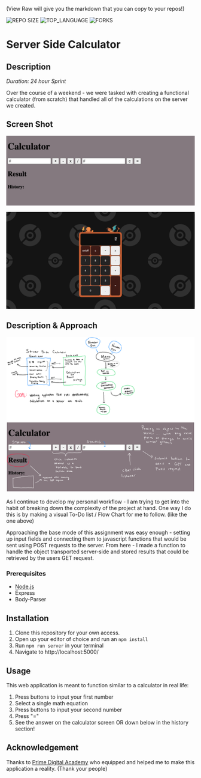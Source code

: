 
(View Raw will give you the markdown that you can copy to your repos!)



![REPO SIZE](https://img.shields.io/github/repo-size/blakesmithmn/server-side-calculator?style=flat-square)
![TOP_LANGUAGE](https://img.shields.io/github/languages/top/blakesmithmn/server-side-calculator?style=flat-square)
![FORKS](https://img.shields.io/github/forks/blakesmithmn/server-side-calculator?style=social)


# Server Side Calculator

## Description

_Duration: 24 hour Sprint_

Over the course of a weekend - we were tasked with creating a functional calculator (from scratch) that handled all of the calculations on the server we created. 


## Screen Shot


![](prototype.JPG)

![](FinalProduct.PNG)

## Description & Approach
![](flowchart.PNG)

As I continue to develop my personal workflow - I am trying to get into the habit of breaking down the complexity of the project at hand. One way I do this is by making a visual To-Do list / Flow Chart for me to follow. (like the one above)

Approaching the base mode of this assignment was easy enough - setting up input fields and connecting them to javascript functions that would be sent using POST requests to the server. From here - I made a function to handle the object transported server-side and stored results that could be retrieved by the users GET request. 

### Prerequisites
- [Node.js](https://nodejs.org/en/)
- Express 
- Body-Parser

## Installation
1. Clone this repository for your own access.
2. Open up your editor of choice and run an `npm install`
3. Run `npm run server` in your terminal
4. Navigate to http://localhost:5000/

## Usage
This web application is meant to function similar to a calculator in real life:
1. Press buttons to input your first number
2. Select a single math equation
3. Press buttons to input your second number
4. Press "="
5. See the answer on the calculator screen OR down below in the history section!

## Acknowledgement
Thanks to [Prime Digital Academy](www.primeacademy.io) who equipped and helped me to make this application a reality. (Thank your people)

